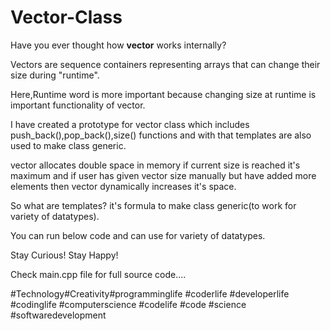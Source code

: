 # Vector-Class


Have you ever thought how <b>vector</b> works internally?

Vectors are sequence containers representing arrays 
that can change their size during "runtime".

Here,Runtime word is more important because changing size at runtime
is important functionality of vector.

I have created a prototype for vector class which includes push_back(),pop_back(),size()
functions and with that templates are also used to make class generic.

vector allocates double space in memory if current size is reached it's 
maximum and if user has given vector size manually but have added more
elements then vector dynamically increases it's space.

So what are templates?
it's formula to make class generic(to work for variety of datatypes).

You can run below code and can use for variety of datatypes.

Stay Curious! Stay Happy!

Check main.cpp file for full source code....

#Technology#Creativity#programminglife #coderlife #developerlife #codinglife 
#computerscience #codelife #code #science #softwaredevelopment
